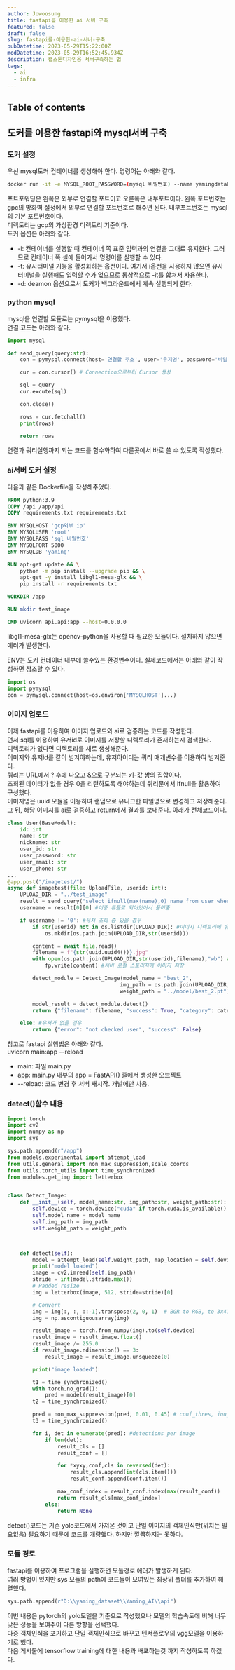 ```yaml
---
author: Jowoosung
title: fastapi를 이용한 ai 서버 구축
featured: false
draft: false
slug: fastapi를-이용한-ai-서버-구축
pubDatetime: 2023-05-29T15:22:00Z
modDatetime: 2023-05-29T16:52:45.934Z
description: 캡스톤디자인용 서버구축하는 법
tags: 
  - ai
  - infra
---  
```


## Table of contents

## 도커를 이용한 fastapi와 mysql서버 구축
### 도커 설정
우선 mysql도커 컨테이너를 생성해야 한다. 명령어는 아래와 같다.  
```bash
docker run -it -e MYSQL_ROOT_PASSWORD=(mysql 비밀번호) --name yamingdatabase -d -p 5000:3306 -v /home/jwsjws99/yaming:/data mysql
```
포트포워딩은 왼쪽은 외부로 연결할 포트이고 오른쪽은 내부포트이다. 왼쪽 포트번호는 gpc의 방화벽 설정에서 외부로 연결할 포트번호로 해주면 된다. 내부포트번호는 mysql의 기본 포트번호이다.  
디렉토리는 gcp의 가상환경 디렉토리 기준이다.  
도커 옵션은 아래와 같다.  
- -i: 컨테이너를 실행할 때 컨테이너 쪽 표준 입력과의 연결을 그대로 유지한다. 그러므로 컨테이너 쪽 셀에 들어가서 명령어를 실행할 수 있다.  
- -t: 유사터미널 기능을 활성화하는 옵션이다. 여기서 i옵션을 사용하지 않으면 유사 터미널을 실행해도 입력할 수가 없으므로 통상적으로 -it를 합쳐서 사용한다.  
- -d: deamon 옵션으로서 도커가 백그라운드에서 계속 실행되게 한다.  

### python mysql  
mysql을 연결할 모듈로는 pymysql을 이용했다.  
연결 코드는 아래와 같다.  
```python
import mysql 

def send_query(query:str):
    con = pymysql.connect(host='연결할 주소', user='유저명', password='비밀번호', port=5000, db='db명', charset='utf8')

    cur = con.cursor() # Connection으로부터 Cursor 생성

    sql = query
    cur.excute(sql)

    con.close()

    rows = cur.fetchall()
    print(rows)

    return rows
```
연결과 쿼리실행까지 되는 코드를 함수화하여 다른곳에서 바로 쓸 수 있도록 작성했다. 

### ai서버 도커 설정  
다음과 같은 Dockerfile을 작성해주었다.  
```Dockerfile
FROM python:3.9
COPY /api /app/api
COPY requirements.txt requirements.txt

ENV MYSQLHOST 'gcp외부 ip'
ENV MYSQLUSER 'root'
ENV MYSQLPASS 'sql 비밀번호'
ENV MYSQLPORT 5000
ENV MYSQLDB 'yaming'

RUN apt-get update && \
    python -m pip install --upgrade pip && \
    apt-get -y install libgl1-mesa-glx && \
    pip install -r requirements.txt

WORKDIR /app

RUN mkdir test_image

CMD uvicorn api.api:app --host=0.0.0.0
```
libgl1-mesa-glx는 opencv-python을 사용할 때 필요한 모듈이다. 설치하지 않으면 에러가 발생한다.  

ENV는 도커 컨테이너 내부에 쓸수있는 환경변수이다. 실제코드에서는 아래와 같이 작성하면 참조할 수 있다.  
```python 
import os
import pymysql
con = pymysql.connect(host=os.environ['MYSQLHOST']...)
```


### 이미지 업로드  
이제 fastapi를 이용하여 이미지 업로드와 ai로 검증하는 코드를 작성한다.  
먼저 sql를 이용하여 유저id로 이미지를 저장할 디렉토리가 존재하는지 검색한다.  
디렉토리가 없다면 디렉토리를 새로 생성해준다.  
이미지와 유저id를 같이 넘겨야하는데, 유저아이디는 쿼리 매개변수를 이용하여 넘겨준다.  
쿼리는 URL에서 ? 후에 나오고 &으로 구분되는 키-값 쌍의 집합이다.  
조회된 데이터가 없을 경우 0을 리턴하도록 해야하는데 쿼리문에서 ifnull을 활용하여 구성했다.  
이미지명은 uuid 모듈을 이용하여 랜덤으로 유니크한 파일명으로 변경하고 저장해준다.  
그 뒤, 해당 이미지를 ai로 검증하고 return에서 결과를 보내준다. 아래가 전체코드이다.  
```python
class User(BaseModel):
    id: int 
    name: str
    nickname: str
    user_id: str
    user_password: str
    user_email: str
    user_phone: str
...
@app.post("/imagetest/")
async def imagetest(file: UploadFile, userid: int):
    UPLOAD_DIR = "../test_image"
    result = send_query("select ifnull(max(name),0) name from user where usernum='"+str(userid)+"'")
    username = result[0][0] #이중 튜플로 되어있어서 풀어줌

    if username != '0': #유저 조회 중 있을 경우
        if str(userid) not in os.listdir(UPLOAD_DIR): #이미지 디렉토리에 유저가 없을 경우
            os.mkdir(os.path.join(UPLOAD_DIR,str(userid)))

        content = await file.read()
        filename = f"{str(uuid.uuid4())}.jpg" 
        with open(os.path.join(UPLOAD_DIR,str(userid),filename),"wb") as fp:
            fp.write(content) #서버 로컬 스토리지에 이미지 저장

        detect_module = Detect_Image(model_name = "best_2",
                                    img_path = os.path.join(UPLOAD_DIR,str(userid),filename),
                                    weight_path = "../model/best_2.pt")

        model_result = detect_module.detect()
        return {"filename": filename, "success": True, "category": category[model_result], "food_code": model_result}

    else: #유저가 없을 경우
        return {"error": "not checked user", "success": False}
```
참고로 fastapi 실행법은 아래와 같다.  
uvicorn main:app --reload
- main: 파일 main.py
- app: main.py 내부의 app = FastAPI() 줄에서 생성한 오브젝트
- --reload: 코드 변경 후 서버 재시작. 개발에만 사용.  

### detect()함수 내용
```python
import torch
import cv2
import numpy as np
import sys

sys.path.append(r"/app")
from models.experimental import attempt_load
from utils.general import non_max_suppression,scale_coords
from utils.torch_utils import time_synchronized
from modules.get_img import letterbox


class Detect_Image:
    def __init__(self, model_name:str, img_path:str, weight_path:str):
        self.device = torch.device("cuda" if torch.cuda.is_available() else "cpu")
        self.model_name = model_name
        self.img_path = img_path
        self.weight_path = weight_path



    def detect(self):
        model = attempt_load(self.weight_path, map_location = self.device)
        print("model loaded")
        image = cv2.imread(self.img_path)
        stride = int(model.stride.max())
        # Padded resize
        img = letterbox(image, 512, stride=stride)[0]

        # Convert
        img = img[:, :, ::-1].transpose(2, 0, 1)  # BGR to RGB, to 3x416x416
        img = np.ascontiguousarray(img)

        result_image = torch.from_numpy(img).to(self.device)
        result_image = result_image.float()
        result_image /= 255.0
        if result_image.ndimension() == 3:
            result_image = result_image.unsqueeze(0)

        print("image loaded")

        t1 = time_synchronized()
        with torch.no_grad():
            pred = model(result_image)[0]
        t2 = time_synchronized()

        pred = non_max_suppression(pred, 0.01, 0.45) # conf_thres, iou_thres
        t3 = time_synchronized()

        for i, det in enumerate(pred): #detections per image
            if len(det):
                result_cls = []
                result_conf = []

                for *xyxy,conf,cls in reversed(det):
                    result_cls.append(int(cls.item()))
                    result_conf.append(conf.item())

                max_conf_index = result_conf.index(max(result_conf))
                return result_cls[max_conf_index]
            else:
                return None
```
detect()코드는 기존 yolo코드에서 가져온 것이고 단일 이미지의 객체인식만(위치는 필요없음) 필요하기 때문에 코드를 개량했다. 하지만 깔끔하지는 못하다.  

### 모듈 경로  
fastapi를 이용하여 프로그램을 실행하면 모듈경로 에러가 발생하게 된다.  
여러 방법이 있지만 sys 모듈의 path에 코드들이 모여있는 최상위 폴더를 추가하여 해결했다.  
```python
sys.path.append(r"D:\\yaming_dataset\\Yaming_AI\\api")
```

이번 내용은 pytorch의 yolo모델을 기준으로 작성했으나 모델의 학습속도에 비해 너무 낮은 성능을 보여주어 다른 방향을 선택했다.  
다중 객체인식을 포기하고 단일 객체인식으로 바꾸고 텐서플로우의 vgg모델을 이용하기로 했다.  
다음 게시물에 tensorflow training에 대한 내용과 배포하는것 까지 작성하도록 하겠다.  
    